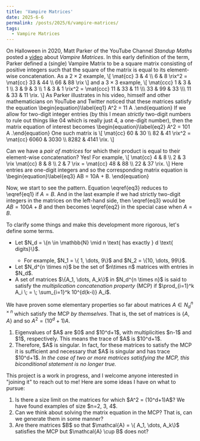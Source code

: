 ```yaml
---
title: 'Vampire Matrices'
date: 2025-6-6
permalink: /posts/2025/6/vampire-matrices/
tags:
  - Vampire Matrices
---
```



On Halloween in 2020, Matt Parker of the YouTube Channel *Standup Maths* posted a [video](https://www.youtube.com/watch?v=9nogAYHmnNw) about *Vampire Matrices*. In this early definition of the term, Parker defined a (single) Vampire Matrix to be a square matrix consisting of positive integers such that the square of the matrix is equal to its element-wise concatenation.
As a $2\times 2$ example,
\\[
\mat{cc}
3 & 4 \\\\ 6 & 8
\rix^2 = 
\mat{cc}
33 & 44 \\\\ 66 & 88
\rix
\\]
and a $3\times 3$ example,
\\[
\mat{ccc}
1 & 3 & 1 \\\\ 3 & 9 & 3 \\\\ 1 & 3 & 1
\rix^2 =
\mat{ccc}
11 & 33 & 11 \\\\\\
33 & 99 & 33 \\\\\\
11 & 33 & 11
\rix.
\\] As Parker illustrates in his video, himself and other mathematicians on YouTube and Twitter noticed that these matrices satisfy the equation
\\begin{equation}\label{eq1}
A^2 = 11 A
.\\end{equation}
If we allow for two-digit integer entries (by this I mean *strictly* two-digit numbers to rule out things like $04$ which is really just $4$, a one-digit number), then the matrix equation of interest becomes
\\begin{equation}\label{eq2}
A^2 = 101 A
.\\end{equation} One such matrix is
\\[
\mat{cc}
60 & 30 \\\\ 82 & 41 \rix^2 = \mat{cc} 6060 & 3030 \\\\ 8282 & 4141 \rix.
\\]

Can we have a *pair of matrices* for which their product is equal to their element-wise concatenation? Yes! For example,
\\[
\mat{cc} 4 & 8 \\\\ 2 & 3 \rix \mat{cc} 8 & 8 \\\\ 2 & 7 \rix = \mat{cc} 48 & 88 \\\\ 22 & 37 \rix.
\\]
Here entries are one-digit integers and so the corresponding matrix equation is
\\begin{equation}\label{eq3}
AB = 10A + B.
\\end{equation}

Now, we start to see the pattern. Equation \eqref{eq3} reduces to \eqref{eq1} if $A=B$. And in the last example if we had strictly two-digit integers in the matrices on the left-hand side, then \eqref{eq3} would be $AB = 100A + B$ and then becomes \eqref{eq2} in the special case when $A=B$.

To clarify some things and make this development more rigorous, let's define some terms.

<ul>
<li>Let $N_d = \{n \in \mathbb{N} \mid n \text{ has exactly } d \text{ digits}\}$.</li>
  <ul>
  <li>For example, $N_1 = \{ 1, \dots, 9\}$ and $N_2 = \{10, \dots, 99\}$.</li>
  </ul>
<li>Let $N_d^{n \times n}$ be the set of $n\times n$ matrices with entries in $N_d$.</li>
<li>A set of matrices $\{A_1, \dots, A_k\}$ in $N_d^{n \times n}$ is said to satisfy the <em>multiplication concatenation property</em> (MCP) if
$\prod_{i=1}^k A_i \; = \; \sum_{i=1}^k 10^{d(k-i)} A_i$.</li>
</ul>

We have proven some elementary properties so far about matrices $A \in N_d^{n\times n}$ which satisfy the MCP <em>by themselves</em>. That is, the set of matrices is $\{A,A\}$ and so $A^2 = (10^d+1)A$.
<ol>
<li>Eigenvalues of $A$ are $0$ and $10^d+1$, with multiplicities $n-1$ and $1$, respectively. This means the trace of $A$ is $10^d+1$.</li>
<li>Therefore, $A$ is singular. In fact, for these matrices to satisfy the MCP it is sufficient and necessary that $A$ is singular and has trace $10^d+1$. <em>In the case of two or more matrices satisfying the MCP, this biconditional statement is no longer true.</em></li>
</ol>

This project is a work in progress, and I welcome anyone interested in "joining it" to reach out to me! Here are some ideas I have on what to pursue:
<ol>
<li>Is there a size limit on the matrices for which $A^2 = (10^d+1)A$? We have found examples of size $n=2, 3, 4$.</li>
<li>Can we think about solving the matrix equation in the MCP? That is, can we generate them in some manner?</li>
<li>Are there matrices $B$ so that $\mathcal{A} = \{ A_1, \dots, A_k\}$ satisfies the MCP but $\mathcal{A} \cup B$ does not?</li>
</ol>